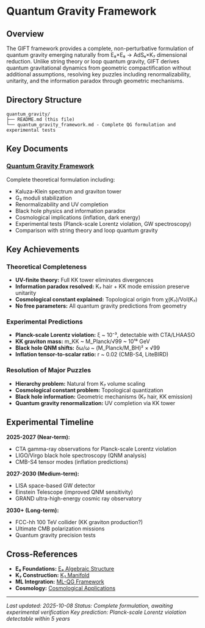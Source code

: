 # Quantum Gravity Framework

## Overview

The GIFT framework provides a complete, non-perturbative formulation of quantum gravity emerging naturally from E₈×E₈ → AdS₄×K₇ dimensional reduction. Unlike string theory or loop quantum gravity, GIFT derives quantum gravitational dynamics from geometric compactification without additional assumptions, resolving key puzzles including renormalizability, unitarity, and the information paradox through geometric mechanisms.

## Directory Structure

```
quantum_gravity/
├── README.md (this file)
└── quantum_gravity_framework.md - Complete QG formulation and experimental tests
```

## Key Documents

### [Quantum Gravity Framework](quantum_gravity_framework.md)
Complete theoretical formulation including:
- Kaluza-Klein spectrum and graviton tower
- G₂ moduli stabilization
- Renormalizability and UV completion
- Black hole physics and information paradox
- Cosmological implications (inflation, dark energy)
- Experimental tests (Planck-scale Lorentz violation, GW spectroscopy)
- Comparison with string theory and loop quantum gravity

## Key Achievements

### Theoretical Completeness
- **UV-finite theory:** Full KK tower eliminates divergences
- **Information paradox resolved:** K₇ hair + KK mode emission preserve unitarity
- **Cosmological constant explained:** Topological origin from χ(K₇)/Vol(K₇)
- **No free parameters:** All quantum gravity predictions from geometry

### Experimental Predictions
- **Planck-scale Lorentz violation:** ξ ~ 10⁻³, detectable with CTA/LHAASO
- **KK graviton mass:** m_KK ~ M_Planck/√99 ~ 10¹⁸ GeV
- **Black hole QNM shifts:** δω/ω ~ (M_Planck/M_BH)² × √99
- **Inflation tensor-to-scalar ratio:** r ~ 0.02 (CMB-S4, LiteBIRD)

### Resolution of Major Puzzles
- **Hierarchy problem:** Natural from K₇ volume scaling
- **Cosmological constant problem:** Topological quantization
- **Black hole information:** Geometric mechanisms (K₇ hair, KK emission)
- **Quantum gravity renormalization:** UV completion via KK tower

## Experimental Timeline

**2025-2027 (Near-term):**
- CTA gamma-ray observations for Planck-scale Lorentz violation
- LIGO/Virgo black hole spectroscopy (QNM analysis)
- CMB-S4 tensor modes (inflation predictions)

**2027-2030 (Medium-term):**
- LISA space-based GW detector
- Einstein Telescope (improved QNM sensitivity)
- GRAND ultra-high-energy cosmic ray observatory

**2030+ (Long-term):**
- FCC-hh 100 TeV collider (KK graviton production?)
- Ultimate CMB polarization missions
- Quantum gravity precision tests

## Cross-References

- **E₈ Foundations:** [E₈ Algebraic Structure](../../02_e8_foundations/e8_algebraic_structure.md)
- **K₇ Construction:** [K₇ Manifold](../../03_ads_k7_construction/k7_manifold_construction.md)
- **ML Integration:** [ML-QG Framework](../ml_framework/ml_quantum_gravity_integration.md)
- **Cosmology:** [Cosmological Applications](../cosmology/README.md)

---

*Last updated: 2025-10-08*
*Status: Complete formulation, awaiting experimental verification*
*Key prediction: Planck-scale Lorentz violation detectable within 5 years*
